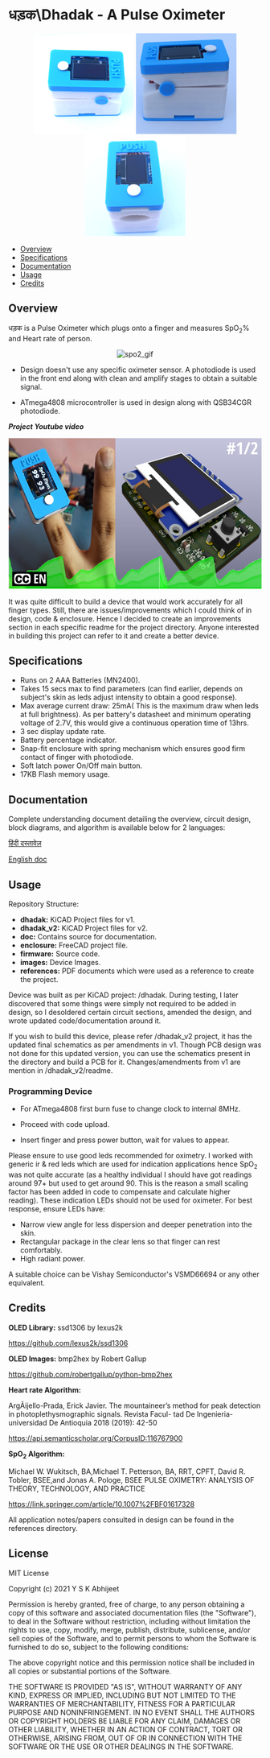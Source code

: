 
# धड़क\Dhadak - A Pulse Oximeter

<p align="middle">
  <img src="/images/top.jpg" width="200" height="200" />
  <img src="/images/side.jpg" width="200" height="200" /> 
  <img src="/images/front.jpg" width="200" height="200" />
</p>


* [Overview](#Overview)
* [Specifications](#Specifications)
* [Documentation](#Documentation)
* [Usage](#Usage)
* [Credits](#Credits)

## Overview

धड़क is a Pulse Oximeter which plugs onto a finger and measures
SpO<sub>2</sub>% and Heart rate of person.

<p align="center">
  <img src="https://github.com/yskab/dhadak/blob/main/images/demo.gif?raw=true" alt="spo2_gif"
width="300" height="190"/>
</p>

* Design doesn't use any specific oximeter sensor. A photodiode is used in the front end along with clean and amplify stages to obtain a suitable signal.

* ATmega4808 microcontroller is used in design along with QSB34CGR photodiode.

***Project Youtube video***

<div align="center">
  <a href="https://www.youtube.com/watch?v=QoOAn5z_qHc"><img src="/images/thumb.png" alt="Project Youtube video:"
  width="533" height="300"/></a>
</div>


It was quite difficult to build a device that would work accurately for all finger types. Still, there are issues/improvements which I could think of in design, code & enclosure. Hence I decided to create an improvements section in each specific readme for the project directory. Anyone interested in building this project can refer to it and create a better device.

## Specifications
* Runs on 2 AAA Batteries (MN2400).
* Takes 15 secs max to find parameters (can find earlier, depends on subject's skin as leds adjust intensity to obtain a good response).
* Max average current draw: 25mA( This is the maximum draw when leds at full brightness). As per battery's datasheet and minimum operating voltage of 2.7V, this would give a continuous operation time of 13hrs. 
* 3 sec display update rate.
* Battery percentage indicator.
* Snap-fit enclosure with spring mechanism which ensures good firm contact of finger with photodiode.
* Soft latch power On/Off main button.
* 17KB Flash memory usage.

## Documentation

Complete understanding document detailing the overview, circuit design, block diagrams, and algorithm is available below for 2 languages:

[हिंदी दस्तावेज़](https://github.com/yskab/dhadak/blob/main/doc/hi/dhadak_hi.pdf)

[English doc](https://github.com/yskab/dhadak/blob/main/doc/en/dhadak_en.pdf)

## Usage
Repository Structure:

* **dhadak:** KiCAD Project files for v1.
* **dhadak_v2:** KiCAD Project files for v2.
* **doc:** Contains source for documentation.
* **enclosure:** FreeCAD project file.
* **firmware:** Source code.
* **images:** Device Images.
* **references:** PDF documents which were used as a reference to create the project.


Device was built as per KiCAD project: /dhadak. During testing, I later discovered that some things were simply not required to be added in design, so I desoldered certain circuit sections, amended the design, and wrote updated code/documentation around it. 

If you wish to build this device, please refer /dhadak_v2 project, it has the updated final schematics as per amendments in v1. Though PCB design was not done for this updated version, you can use the schematics present in the directory and build a PCB for it. Changes/amendments from v1 are mention in /dhadak_v2/readme.

### Programming Device

* For ATmega4808 first burn fuse to change clock to internal 8MHz.

* Proceed with code upload.

* Insert finger and press power button, wait for values to appear.

Please ensure to use good leds recommended for oximetry. I worked with generic ir & red leds which are used for indication applications hence SpO<sub>2</sub> was not quite accurate (as a healthy individual I should have got readings around 97+ but used to get around 90. This is the reason a small scaling factor has been added in code to compensate and calculate higher reading). These indication LEDs should not be used for oximeter. For best response, ensure LEDs have:

* Narrow view angle for less dispersion and deeper penetration into the skin.
* Rectangular package in the clear lens so that finger can rest comfortably.
* High radiant power.
	
A suitable choice can be Vishay Semiconductor's VSMD66694 or any other equivalent.


## Credits

**OLED Library:** ssd1306 by lexus2k

https://github.com/lexus2k/ssd1306

**OLED Images:** bmp2hex by Robert Gallup

https://github.com/robertgallup/python-bmp2hex

**Heart rate Algorithm:**

ArgÃijello-Prada, Erick Javier. The mountaineer’s method for
peak detection in photoplethysmographic signals. Revista Facul-
tad De Ingenieria-universidad De Antioquia 2018 (2019): 42-50

https://api.semanticscholar.org/CorpusID:116767900

**SpO<sub>2</sub> Algorithm:**
 

Michael W. Wukitsch, BA,Michael T. Petterson, BA, RRT, CPFT,
David R. Tobler, BSEE,and Jonas A. Pologe, BSEE
PULSE OXIMETRY: ANALYSIS OF THEORY, TECHNOLOGY, AND PRACTICE

https://link.springer.com/article/10.1007%2FBF01617328

All application notes/papers consulted in design can be found in the references directory.

## License
MIT License

Copyright (c) 2021 Y S K Abhijeet

Permission is hereby granted, free of charge, to any person obtaining a copy
of this software and associated documentation files (the "Software"), to deal
in the Software without restriction, including without limitation the rights
to use, copy, modify, merge, publish, distribute, sublicense, and/or sell
copies of the Software, and to permit persons to whom the Software is
furnished to do so, subject to the following conditions:

The above copyright notice and this permission notice shall be included in all
copies or substantial portions of the Software.

THE SOFTWARE IS PROVIDED "AS IS", WITHOUT WARRANTY OF ANY KIND, EXPRESS OR
IMPLIED, INCLUDING BUT NOT LIMITED TO THE WARRANTIES OF MERCHANTABILITY,
FITNESS FOR A PARTICULAR PURPOSE AND NONINFRINGEMENT. IN NO EVENT SHALL THE
AUTHORS OR COPYRIGHT HOLDERS BE LIABLE FOR ANY CLAIM, DAMAGES OR OTHER
LIABILITY, WHETHER IN AN ACTION OF CONTRACT, TORT OR OTHERWISE, ARISING FROM,
OUT OF OR IN CONNECTION WITH THE SOFTWARE OR THE USE OR OTHER DEALINGS IN THE
SOFTWARE.
